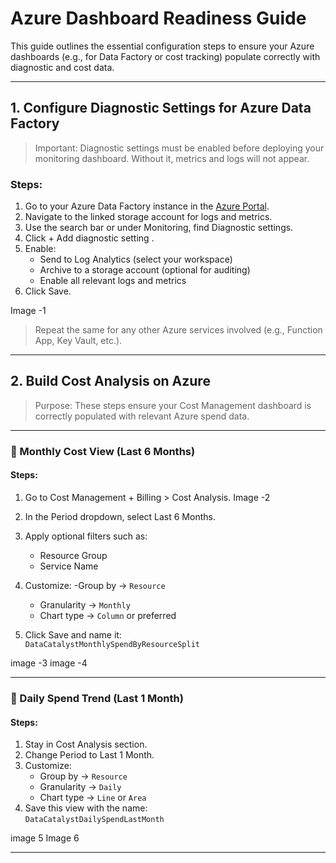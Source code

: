 #  Azure Dashboard Readiness Guide

This guide outlines the essential configuration steps to ensure your Azure dashboards (e.g., for Data Factory or cost tracking) populate correctly with diagnostic and cost data.

---

## 1.  Configure Diagnostic Settings for Azure Data Factory

> Important: Diagnostic settings must be enabled  before deploying your monitoring dashboard. Without it, metrics and logs will not appear.

###  Steps:

1. Go to your Azure Data Factory instance in the [Azure Portal](https://portal.azure.com/).
2. Navigate to the linked storage account for logs and metrics.
3. Use the search bar or under Monitoring, find Diagnostic settings.
4. Click + Add diagnostic setting .
5. Enable:
   - Send to Log Analytics (select your workspace)
   - Archive to a storage account (optional for auditing)
   - Enable all relevant logs and metrics
6. Click  Save.

Image -1 


>  Repeat the same for any other Azure services involved (e.g., Function App, Key Vault, etc.).

---

## 2.  Build Cost Analysis on Azure

> Purpose: These steps ensure your Cost Management dashboard is correctly populated with relevant Azure spend data.

---

### 📆 Monthly Cost View (Last 6 Months)

#### Steps:

1. Go to Cost Management + Billing > Cost Analysis.
Image -2 

2. In the Period dropdown, select Last 6 Months.
3. Apply optional filters such as:
   - Resource Group
   - Service Name
4. Customize:
   -Group by → `Resource`
   - Granularity → `Monthly`
   - Chart type → `Column` or preferred
5. Click Save and name it:  
   `DataCatalystMonthlySpendByResourceSplit`

image -3 
image -4 

---

### 📅 Daily Spend Trend (Last 1 Month)

#### Steps:

1. Stay in Cost Analysis section.
2. Change Period to Last 1 Month.
3. Customize:
   - Group by → `Resource`
   - Granularity → `Daily`
   - Chart type → `Line` or `Area`
4. Save this view with the name:  
   `DataCatalystDailySpendLastMonth`

image 5 
Image 6 

---
